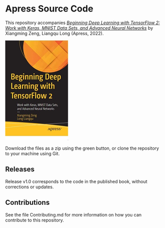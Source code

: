 # Apress Source Code

This repository accompanies [*Beginning Deep Learning with TensorFlow 2: Work with Keras, MNIST Data Sets, and Advanced Neural Networks*](https://www.link.springer.com/book/10.1007/9781484279144) by Xiangming Zeng, Liangqu Long (Apress, 2022).

[comment]: #cover
![Cover image](9781484279144.JPG)

Download the files as a zip using the green button, or clone the repository to your machine using Git.

## Releases

Release v1.0 corresponds to the code in the published book, without corrections or updates.

## Contributions

See the file Contributing.md for more information on how you can contribute to this repository.